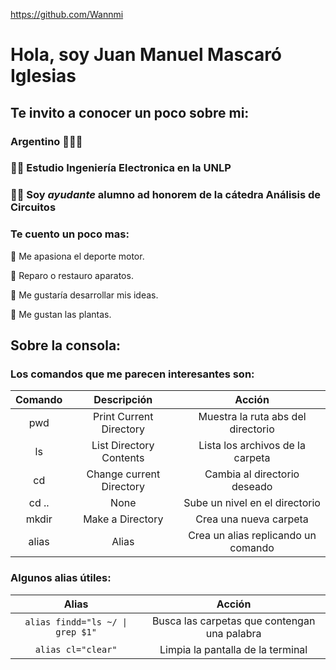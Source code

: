 https://github.com/Wannmi

# Hola, soy Juan Manuel Mascaró Iglesias

## Te invito a conocer un poco sobre mi:

### Argentino 💙🤍💙 

### 👨‍🎓 Estudio **Ingeniería Electronica** en la UNLP 

### 👨‍🏫 Soy _ayudante_ alumno ad honorem de la cátedra **Análisis de Circuitos**

### Te cuento un poco mas:

🚗 Me apasiona el deporte motor.

🧰 Reparo o restauro aparatos.

📱 Me gustaría desarrollar mis ideas.

🌱 Me gustan las plantas.

## Sobre la consola:

### Los comandos que me parecen interesantes son:

|Comando |        Descripción       |               Acción               |
|:------:|:------------------------:|:----------------------------------:|
|   pwd  | Print Current Directory  | Muestra la ruta abs del directorio |
|   ls   | List Directory Contents  |  Lista los archivos de la carpeta  |
|   cd   | Change current Directory |   Cambia al directorio deseado     |
|  cd .. |          None            |   Sube un nivel en el directorio   |
|  mkdir |    Make a Directory      |        Crea una nueva carpeta      |
| alias  |           Alias          | Crea un alias replicando un comando|


### Algunos alias útiles:

|               Alias             |                    Acción                  |
|:-------------------------------:|:------------------------------------------:|
| `alias findd="ls ~/ \| grep $1"`|Busca las carpetas que contengan una palabra|
|      `alias cl="clear"`         |      Limpia la pantalla de la terminal     |

    
